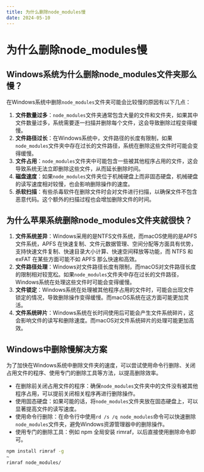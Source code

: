 ```yaml
---
title: 为什么删除node_modules慢
date: 2024-05-10
---
```


# 为什么删除node_modules慢



## Windows系统为什么删除node_modules文件夹那么慢？

在Windows系统中删除`node_modules`文件夹可能会比较慢的原因有以下几点：

1. **文件数量过多**：`node_modules`文件夹通常包含大量的文件和文件夹，如果其中文件数量过多，系统需要逐一扫描并删除每个文件，这会导致删除过程变得缓慢。
2. **文件路径过长**：在Windows系统中，文件路径的长度有限制，如果`node_modules`文件夹中存在过长的文件路径，系统在删除这些文件时可能会变得缓慢。
3. **文件占用**：`node_modules`文件夹中可能包含一些被其他程序占用的文件，这会导致系统无法立即删除这些文件，从而延长删除时间。
4. **磁盘速度**：如果`node_modules`文件夹位于机械硬盘上而非固态硬盘，机械硬盘的读写速度相对较慢，也会影响删除操作的速度。
5. **杀软扫描**：有些杀毒软件在删除文件时会对文件进行扫描，以确保文件不包含恶意代码。这个额外的扫描过程也会增加删除文件的时间。



## 为什么苹果系统删除node_modules文件夹就很快？

1. **文件系统差异**：Windows采用的是NTFS文件系统，而macOS使用的是APFS文件系统，APFS 在快速复制、文件元数据管理、空间分配等方面具有优势，支持快速文件复制、快速目录大小计算、快速空间释放等功能，而 NTFS 和 exFAT 在某些方面可能不如 APFS 那么快速和高效。
2. **文件路径处理**：Windows对文件路径长度有限制，而macOS对文件路径长度的限制相对较宽松。如果`node_modules`文件夹中存在过长的文件路径，Windows系统在处理这些文件时可能会变得缓慢。
3. **文件锁定**：Windows系统在处理被其他程序占用的文件时，可能会出现文件锁定的情况，导致删除操作变得缓慢。而macOS系统在这方面可能更加灵活。
4. **文件系统碎片**：Windows系统在长时间使用后可能会产生文件系统碎片，这会影响文件的读写和删除速度。而macOS对文件系统碎片的处理可能更加高效。



## Windows中删除慢解决方案

为了加快在Windows系统中删除文件夹的速度，可以尝试使用命令行删除、关闭占用文件的程序、使用专门的删除工具等方法，以提高删除效率。

- 在删除前关闭占用文件的程序：确保`node_modules`文件夹中的文件没有被其他程序占用，可以提前关闭相关程序再进行删除操作。
- 使用固态硬盘：如果可能的话，将`node_modules`文件夹放在固态硬盘上，可以显著提高文件的读写速度。
- 使用命令行删除：在命令行中使用`rd /s /q node_modules`命令可以快速删除`node_modules`文件夹，避免Windows资源管理器中的删除操作。
- 使用专门的删除工具：例如 npm 全局安装 rimraf，以后直接使用删除命令即可。

```bash
npm install rimraf -g 
~
rimraf node_modules/
```



